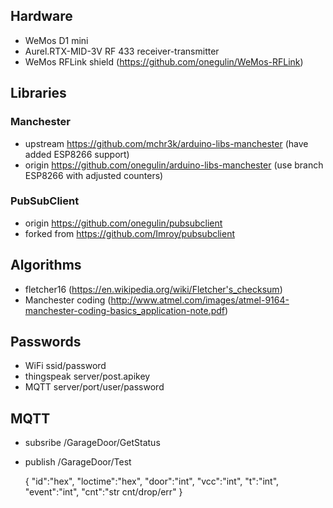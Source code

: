 
## Hardware
- WeMos D1 mini
- Aurel.RTX-MID-3V RF 433 receiver-transmitter
- WeMos RFLink shield (https://github.com/onegulin/WeMos-RFLink)

## Libraries
### Manchester
- upstream https://github.com/mchr3k/arduino-libs-manchester (have added ESP8266 support)
- origin   https://github.com/onegulin/arduino-libs-manchester (use branch ESP8266 with adjusted counters)
### PubSubClient
- origin   https://github.com/onegulin/pubsubclient
- forked from https://github.com/Imroy/pubsubclient

## Algorithms
- fletcher16 (https://en.wikipedia.org/wiki/Fletcher's_checksum)
- Manchester coding (http://www.atmel.com/images/atmel-9164-manchester-coding-basics_application-note.pdf)

## Passwords
- WiFi       ssid/password
- thingspeak server/post.apikey
- MQTT       server/port/user/password

## MQTT
- subsribe   /GarageDoor/GetStatus
- publish    /GarageDoor/Test

   { "id":"hex", "loctime":"hex", "door":"int", "vcc":"int", "t":"int", "event":"int", "cnt":"str cnt/drop/err" }
   
